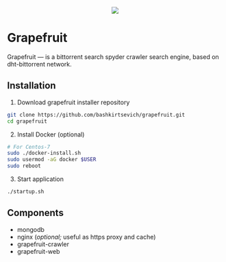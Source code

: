 <p align="center">
  <img src="http://s3.micp.ru/GYp2G.png">
</p>

# Grapefruit
Grapefruit — is a bittorrent search spyder crawler search engine, based on dht-bittorrent network.

## Installation
1. Download grapefruit installer repository
```bash
git clone https://github.com/bashkirtsevich/grapefruit.git
cd grapefruit
```
2. Install Docker (optional)
```bash
# For Centos-7
sudo ./docker-install.sh
sudo usermod -aG docker $USER
sudo reboot
```
3. Start application
```bash
./startup.sh
```

## Components
* mongodb
* nginx (_optional;_ useful as https proxy and cache)
* grapefruit-crawler
* grapefruit-web
